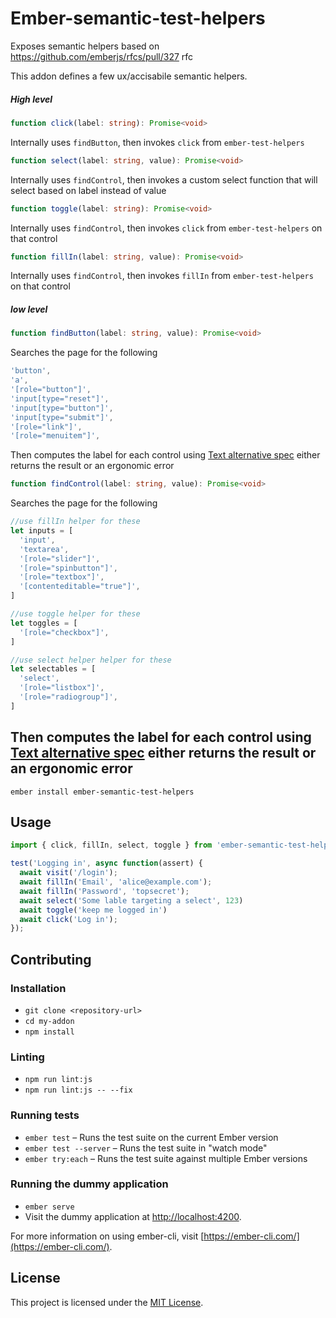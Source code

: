 # Ember-semantic-test-helpers

Exposes semantic helpers based on https://github.com/emberjs/rfcs/pull/327 rfc

This addon defines a few ux/accisabile semantic helpers.


##### High level
```ts
function click(label: string): Promise<void>
```
Internally uses `findButton`, then invokes `click` from `ember-test-helpers`

```ts
function select(label: string, value): Promise<void>
```
Internally uses `findControl`, then invokes a custom select function that will select based on label instead of value

```ts
function toggle(label: string): Promise<void>
```
Internally uses `findControl`, then invokes `click` from `ember-test-helpers` on that control

```ts
function fillIn(label: string, value): Promise<void>
```

Internally uses `findControl`, then invokes `fillIn` from `ember-test-helpers` on that control

##### low level
```ts
function findButton(label: string, value): Promise<void>
```
Searches the page for the following

```js
'button',
'a',
'[role="button"]',
'input[type="reset"]',
'input[type="button"]',
'input[type="submit"]',
'[role="link"]',
'[role="menuitem"]',
```
Then computes the label for each control using [Text alternative spec](https://www.w3.org/TR/accname-1.1/#mapping_additional_nd_te) either returns the result or an ergonomic error

```ts
function findControl(label: string, value): Promise<void>
```
Searches the page for the following
```js
//use fillIn helper for these
let inputs = [
  'input',
  'textarea',
  '[role="slider"]',
  '[role="spinbutton"]',
  '[role="textbox"]',
  '[contenteditable="true"]',
]

//use toggle helper for these
let toggles = [
  '[role="checkbox"]',
]

//use select helper helper for these
let selectables = [
  'select',
  '[role="listbox"]',
  '[role="radiogroup"]',
]
```

Then computes the label for each control using [Text alternative spec](https://www.w3.org/TR/accname-1.1/#mapping_additional_nd_te) either returns the result or an ergonomic error
------------------------------------------------------------------------------

```
ember install ember-semantic-test-helpers
```


Usage
------------------------------------------------------------------------------


```js
import { click, fillIn, select, toggle } from 'ember-semantic-test-helpers/test-support';
```


```js
test('Logging in', async function(assert) {
  await visit('/login');
  await fillIn('Email', 'alice@example.com');
  await fillIn('Password', 'topsecret');
  await select('Some lable targeting a select', 123)
  await toggle('keep me logged in')
  await click('Log in');
});
```

Contributing
------------------------------------------------------------------------------

### Installation

* `git clone <repository-url>`
* `cd my-addon`
* `npm install`

### Linting

* `npm run lint:js`
* `npm run lint:js -- --fix`

### Running tests

* `ember test` – Runs the test suite on the current Ember version
* `ember test --server` – Runs the test suite in "watch mode"
* `ember try:each` – Runs the test suite against multiple Ember versions

### Running the dummy application

* `ember serve`
* Visit the dummy application at [http://localhost:4200](http://localhost:4200).

For more information on using ember-cli, visit [https://ember-cli.com/](https://ember-cli.com/).

License
------------------------------------------------------------------------------

This project is licensed under the [MIT License](LICENSE.md).
